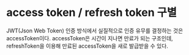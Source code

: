 # access token / refresh token 구별

JWT(Json Web Token) 인증 방식에서 실질적으로 인증 유무를 결정하는 것은 accessToken이다.
accessToken은 시간이 지나면 만료가 되는 구조인데, refreshToken을 이용해 만료된 accessToken을 새로 발급받을 수 있다.
